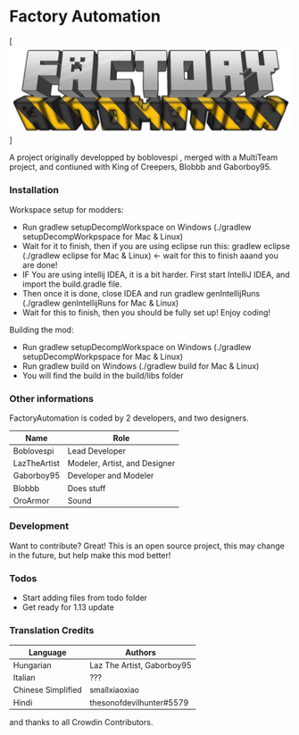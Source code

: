 # Factory Automation

[![FactoryAutomation](logo_transparent.png)]

A project originally developped by boblovespi , merged with a MultiTeam project, and contiuned with King of Creepers, Blobbb and Gaborboy95.

### Installation

  Workspace setup for modders:
  - Run gradlew setupDecompWorkspace on Windows (./gradlew setupDecompWorkpspace for Mac & Linux)
  - Wait for it to finish, then if you are using eclipse run this: gradlew eclipse (./gradlew eclipse for Mac & Linux) <- wait for this to finish aaand you are done!
  - IF You are using intellij IDEA, it is a bit harder. First start IntelliJ IDEA, and import the build.gradle file.
  - Then once it is done, close IDEA and run gradlew genIntellijRuns (./gradlew genIntellijRuns for Mac & Linux)
  - Wait for this to finish, then you should be fully set up! Enjoy coding!
  
  Building the mod:
  - Run gradlew setupDecompWorkspace on Windows (./gradlew setupDecompWorkpspace for Mac & Linux)
  - Run gradlew build on Windows (./gradlew build for Mac & Linux)
  - You will find the build in the build/libs folder

### Other informations
FactoryAutomation is coded by 2 developers, and two designers.

|Name|Role|
|---------|-----|
|Boblovespi|Lead Developer|
|LazTheArtist|Modeler, Artist, and Designer|
|Gaborboy95|Developer and Modeler|
|Blobbb|Does stuff|
|OroArmor|Sound|


### Development

Want to contribute? Great!
This is an open source project, this may change in the future, but help make this mod better!

### Todos

 - Start adding files from todo folder
 - Get ready for 1.13 update

### Translation Credits
|Language|Authors|
|--------|-------|
|Hungarian|Laz The Artist, Gaborboy95|
|Italian|???|
|Chinese Simplified|smallxiaoxiao|
|Hindi|thesonofdevilhunter#5579|

and thanks to all Crowdin Contributors.
